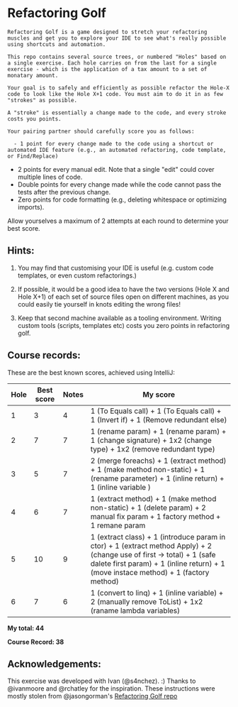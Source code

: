# Refactoring Golf

    Refactoring Golf is a game designed to stretch your refactoring muscles and get you to explore your IDE to see what's really possible using shortcuts and automation.

    This repo contains several source trees, or numbered "Holes" based on a single exercise. Each hole carries on from the last for a single exercise - which is the application of a tax amount to a set of monatary amount.

    Your goal is to safely and efficiently as possible refactor the Hole-X code to look like the Hole X+1 code. You must aim to do it in as few "strokes" as possible.

    A "stroke" is essentially a change made to the code, and every stroke costs you points.

    Your pairing partner should carefully score you as follows:

      - 1 point for every change made to the code using a shortcut or automated IDE feature (e.g., an automated refactoring, code template, or Find/Replace)
- 2 points for every manual edit. Note that a single "edit" could cover multiple lines of code.
- Double points for every change made while the code cannot pass the tests after the previous change.
- Zero points for code formatting (e.g., deleting whitespace or optimizing imports).

Allow yourselves a maximum of 2 attempts at each round to determine your best score.

## Hints: 

1. You may find that customising your IDE is useful (e.g. custom code templates, or even custom refactorings.)

2. If possible, it would be a good idea to have the two versions (Hole X and Hole X+1) of each set of source files open on different machines, as you could easily tie yourself in knots editing the wrong files!

3. Keep that second machine available as a tooling environment. Writing custom tools (scripts, templates etc) costs you zero points in refactoring golf.

## Course records:
These are the best known scores, achieved using IntelliJ:

| Hole | Best score | Notes | My score |
|------|------------|-------|----------|
| 1    | 3          |   4   | 1 (To Equals call) + 1 (To Equals call) + 1 (Invert if) + 1 (Remove redundant else)        |
| 2    | 7          |   7   | 1 (rename param) + 1 (rename param) + 1 (change signature) + 1x2 (change type) + 1x2 (remove redundant type)         |
| 3    | 5          |   7   | 2 (merge foreachs) + 1 (extract method) + 1 (make method non-static) + 1 (rename parameter) + 1 (inline return) + 1 (inline variable  )   |
| 4    | 6          |   7   | 1 (extract method) + 1 (make method non-static) + 1 (delete param) + 2 manual fix param + 1 factory method + 1 remane param   |
| 5    | 10         |   9   | 1 (extract class) + 1 (introduce param in ctor) + 1 (extract method Apply) + 2 (change use of first -> total) + 1 (safe dalete first param) + 1 (inline return) + 1 (move instace method) + 1 (factory method)  |
| 6    | 7          |   6   | 1 (convert to linq) + 1 (inline variable) + 2 (manually remove ToList) + 1x2 (raname lambda variables)     |
 
**My total: 44**

<b>Course Record: 38</b>

## Acknowledgements:
This exercise was developed with Ivan (@s4nchez). :)
Thanks to @ivanmoore and @rchatley for the inspiration.
These instructions were mostly stolen from @jasongorman's <a href="https://github.com/jasongorman/RefactoringGolfJava">Refactoring Golf repo</a>
